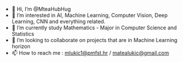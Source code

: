 - 👋 Hi, I’m @MteaHubHug
- 👀 I’m interested in AI, Machine Learning, Computer Vision, Deep Learning, CNN and everything related.
- 🌱 I’m currently study Mathematics - Major in Computer Science and Statistics
- 💞️ I’m looking to collaborate on projects that are in Machine Learning horizon
- 📫 How to reach me :  mlukic1@pmfst.hr / matealukic@gmail.com





<!---
MteaHubHug/MteaHubHug is a ✨ special ✨ repository because its `README.md` (this file) appears on your GitHub profile.
You can click the Preview link to take a look at your changes.
--->
